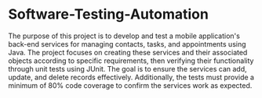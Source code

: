# Software-Testing-Automation

The purpose of this project is to develop and test a mobile application's back-end services for managing contacts, tasks, and appointments using Java. The project focuses on creating these services and their associated objects according to specific requirements, then verifying their functionality through unit tests using JUnit. The goal is to ensure the services can add, update, and delete records effectively. Additionally, the tests must provide a minimum of 80% code coverage to confirm the services work as expected.
